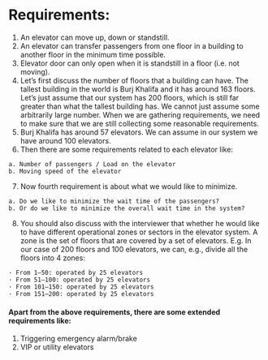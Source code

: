 # Requirements:

1. An elevator can move up, down or standstill.
2. An elevator can transfer passengers from one floor in a building to another floor in the minimum time possible.
3. Elevator door can only open when it is standstill in a floor (i.e. not moving).
4. Let’s first discuss the number of floors that a building can have. The tallest building in the world is Burj Khalifa and it has around 163 floors. Let’s just assume that our system has 200 floors, which is still far greater than what the tallest building has. We cannot just assume some arbitrarily large number. When we are gathering requirements, we need to make sure that we are still collecting some reasonable requirements.
5. Burj Khalifa has around 57 elevators. We can assume in our system we have around 100 elevators.
6. Then there are some requirements related to each elevator like:

```
a. Number of passengers / Load on the elevator
b. Moving speed of the elevator
```

7. Now fourth requirement is about what we would like to minimize.

```
a. Do we like to minimize the wait time of the passengers?
b. Or do we like to minimize the overall wait time in the system?
```

8. You should also discuss with the interviewer that whether he would like to have different operational zones or sectors in the elevator system. A zone is the set of floors that are covered by a set of elevators. E.g.
   In our case of 200 floors and 100 elevators, we can, e.g., divide all the floors into 4 zones:

```
· From 1–50: operated by 25 elevators
· From 51–100: operated by 25 elevators
· From 101–150: operated by 25 elevators
· From 151–200: operated by 25 elevators
```

#### Apart from the above requirements, there are some extended requirements like:

1. Triggering emergency alarm/brake
2. VIP or utility elevators
